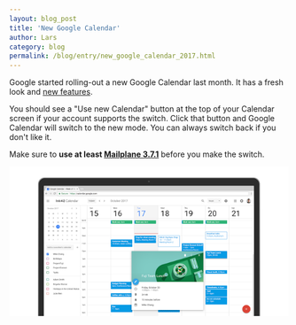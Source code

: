 ```yaml
---
layout: blog_post
title: 'New Google Calendar'
author: Lars
category: blog
permalink: /blog/entry/new_google_calendar_2017.html
---
```


Google started rolling-out a new Google Calendar last month. It has a fresh look and [new features](https://gsuiteupdates.googleblog.com/2017/10/new-calendar-user-interface17.html).

You should see a "Use new Calendar" button at the top of your Calendar screen if your account supports the switch.
Click that button and Google Calendar will switch to the new mode. You can always switch back if you don't like it.

Make sure to **use at least [Mailplane 3.7.1](/releases/mailplane3.html#3273)** before you make the switch.

![Screenshot](/assets/blog/2017-11-27-new_google_calendar_2017/new_google_calendar.png)
